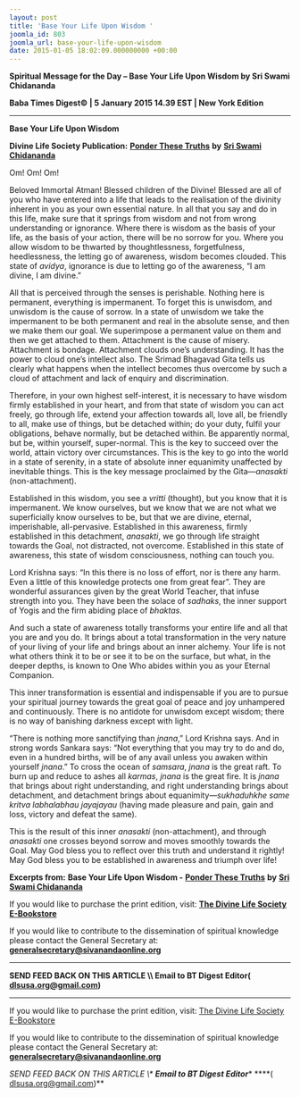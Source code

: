 ```yaml
---
layout: post
title: 'Base Your Life Upon Wisdom '
joomla_id: 803
joomla_url: base-your-life-upon-wisdom
date: 2015-01-05 18:02:09.000000000 +00:00
---
```

  

















































**Spiritual Message for the Day – Base Your Life Upon Wisdom by Sri Swami Chidananda**

**Baba Times Digest© | 5 January 2015 14.39 EST | New York Edition**

* * *  


**Base Your Life Upon Wisdom**

**Divine Life Society Publication:** [**Ponder These Truths**](http://www.dlshq.org/download/ponder.htm#_VPID_43) **by** [**Sri Swami Chidananda**](http://www.dlshq.org/saints/chida.htm)

Om! Om! Om!

Beloved Immortal Atman! Blessed children of the Divine! Blessed are all of you who have entered into a life that leads to the realisation of the divinity inherent in you as your own essential nature. In all that you say and do in this life, make sure that it springs from wisdom and not from wrong understanding or ignorance. Where there is wisdom as the basis of your life, as the basis of your action, there will be no sorrow for you. Where you allow wisdom to be thwarted by thoughtlessness, forgetfulness, heedlessness, the letting go of awareness, wisdom becomes clouded. This state of _avidya_, ignorance is due to letting go of the awareness, “I am divine, I am divine.”

All that is perceived through the senses is perishable. Nothing here is permanent, everything is impermanent. To forget this is unwisdom, and unwisdom is the cause of sorrow. In a state of unwisdom we take the impermanent to be both permanent and real in the absolute sense, and then we make them our goal. We superimpose a permanent value on them and then we get attached to them. Attachment is the cause of misery. Attachment is bondage. Attachment clouds one’s understanding. It has the power to cloud one’s intellect also. The Srimad Bhagavad Gita tells us clearly what happens when the intellect becomes thus overcome by such a cloud of attachment and lack of enquiry and discrimination.

Therefore, in your own highest self-interest, it is necessary to have wisdom firmly established in your heart, and from that state of wisdom you can act freely, go through life, extend your affection towards all, love all, be friendly to all, make use of things, but be detached within; do your duty, fulfil your obligations, behave normally, but be detached within. Be apparently normal, but be, within yourself, super-normal. This is the key to succeed over the world, attain victory over circumstances. This is the key to go into the world in a state of serenity, in a state of absolute inner equanimity unaffected by inevitable things. This is the key message proclaimed by the Gita—_anasakti_ (non-attachment).

Established in this wisdom, you see a _vritti_ (thought), but you know that it is impermanent. We know ourselves, but we know that we are not what we superficially know ourselves to be, but that we are divine, eternal, imperishable, all-pervasive. Established in this awareness, firmly established in this detachment, _anasakti_, we go through life straight towards the Goal, not distracted, not overcome. Established in this state of awareness, this state of wisdom consciousness, nothing can touch you.

Lord Krishna says: “In this there is no loss of effort, nor is there any harm. Even a little of this knowledge protects one from great fear”. They are wonderful assurances given by the great World Teacher, that infuse strength into you. They have been the solace of _sadhaks_, the inner support of Yogis and the firm abiding place of _bhaktas_.

And such a state of awareness totally transforms your entire life and all that you are and you do. It brings about a total transformation in the very nature of your living of your life and brings about an inner alchemy. Your life is not what others think it to be or see it to be on the surface, but what, in the deeper depths, is known to One Who abides within you as your Eternal Companion.

This inner transformation is essential and indispensable if you are to pursue your spiritual journey towards the great goal of peace and joy unhampered and continuously. There is no antidote for unwisdom except wisdom; there is no way of banishing darkness except with light.

“There is nothing more sanctifying than _jnana_,” Lord Krishna says. And in strong words Sankara says: “Not everything that you may try to do and do, even in a hundred births, will be of any avail unless you awaken within yourself _jnana_.” To cross the ocean of _samsara_, _jnana_ is the great raft. To burn up and reduce to ashes all _karmas_, _jnana_ is the great fire. It is _jnana_ that brings about right understanding, and right understanding brings about detachment, and detachment brings about equanimity—_sukhaduhkhe same kritva labhalabhau jayajayau_ (having made pleasure and pain, gain and loss, victory and defeat the same).

This is the result of this inner _anasakti_ (non-attachment), and through _anasakti_ one crosses beyond sorrow and moves smoothly towards the Goal. May God bless you to reflect over this truth and understand it rightly! May God bless you to be established in awareness and triumph over life!



**Excerpts from:**  **Base Your Life Upon Wisdom -** [**Ponder These Truths**](http://www.dlshq.org/download/ponder.htm#_VPID_43) **by** [**Sri Swami Chidananda**](http://www.dlshq.org/saints/chida.htm)

If you would like to purchase the print edition, visit: **[The Divine Life Society E-Bookstore](http://www.dlshq.org/download/download.htm)**

If you would like to contribute to the dissemination of spiritual knowledge please contact the General Secretary at: [](mailto:%20%3Cscript%20type=%27text/javascript%27%3E%20%3C%21--%20var%20prefix%20=%20%27ma%27%20+%20%27il%27%20+%20%27to%27;%20var%20path%20=%20%27hr%27%20+%20%27ef%27%20+%20%27=%27;%20var%20addy57016%20=%20%27generalsecretary%27%20+%20%27@%27;%20addy57016%20=%20addy57016%20+%20%27sivanandaonline%27%20+%20%27.%27%20+%20%27org%27;%20document.write%28%27%3Ca%20%27%20+%20path%20+%20%27%5C%27%27%20+%20prefix%20+%20%27:%27%20+%20addy57016%20+%20%27%5C%27%3E%27%29;%20document.write%28addy57016%29;%20document.write%28%27%3C%5C/a%3E%27%29;%20//--%3E%5Cn%20%3C/script%3E%3Cscript%20type=%27text/javascript%27%3E%20%3C%21--%20document.write%28%27%3Cspan%20style=%5C%27display:%20none;%5C%27%3E%27%29;%20//--%3E%20%3C/script%3EThis%20email%20address%20is%20being%20protected%20from%20spambots.%20You%20need%20JavaScript%20enabled%20to%20view%20it.%20%3Cscript%20type=%27text/javascript%27%3E%20%3C%21--%20document.write%28%27%3C/%27%29;%20document.write%28%27span%3E%27%29;%20//--%3E%20%3C/script%3E?subject=Contribution%20to%20Dissemination%20of%20Spiritual%20Knowledge) **generalsecretary@sivanandaonline.org**

****

**SEND FEED BACK ON THIS ARTICLE \\\ Email to BT Digest Editor[](mailto:%20%3Cscript%20type=%27text/javascript%27%3E%20%3C%21--%20var%20prefix%20=%20%27ma%27%20+%20%27il%27%20+%20%27to%27;%20var%20path%20=%20%27hr%27%20+%20%27ef%27%20+%20%27=%27;%20var%20addy72654%20=%20%27dlsusa.org%27%20+%20%27@%27;%20addy72654%20=%20addy72654%20+%20%27gmail%27%20+%20%27.%27%20+%20%27com%27;%20document.write%28%27%3Ca%20%27%20+%20path%20+%20%27%5C%27%27%20+%20prefix%20+%20%27:%27%20+%20addy72654%20+%20%27%5C%27%3E%27%29;%20document.write%28addy72654%29;%20document.write%28%27%3C%5C/a%3E%27%29;%20//--%3E%5Cn%20%3C/script%3E%3Cscript%20type=%27text/javascript%27%3E%20%3C%21--%20document.write%28%27%3Cspan%20style=%5C%27display:%20none;%5C%27%3E%27%29;%20//--%3E%20%3C/script%3EThis%20email%20address%20is%20being%20protected%20from%20spambots.%20You%20need%20JavaScript%20enabled%20to%20view%20it.%20%3Cscript%20type=%27text/javascript%27%3E%20%3C%21--%20document.write%28%27%3C/%27%29;%20document.write%28%27span%3E%27%29;%20//--%3E%20%3C/script%3E?subject=DLS%20Posts)( [dlsusa.org@gmail.com](mailto:dlsusa.org@gmail.com))**



* * *



  

If you would like to purchase the print edition, visit: [The Divine Life Society E-Bookstore](http://www.dlshq.org/download/download.htm)

If you would like to contribute to the dissemination of spiritual knowledge please contact the General Secretary at: **[generalsecretary@sivanandaonline.org](mailto:generalsecretary@sivanandaonline.org)**

**SEND FEED BACK ON THIS ARTICLE \\\**  **Email to BT Digest Editor**** [](mailto:%20%3Cscript%20type=%27text/javascript%27%3E%20%3C%21--%20var%20prefix%20=%20%27ma%27%20+%20%27il%27%20+%20%27to%27;%20var%20path%20=%20%27hr%27%20+%20%27ef%27%20+%20%27=%27;%20var%20addy72654%20=%20%27dlsusa.org%27%20+%20%27@%27;%20addy72654%20=%20addy72654%20+%20%27gmail%27%20+%20%27.%27%20+%20%27com%27;%20document.write%28%27%3Ca%20%27%20+%20path%20+%20%27%5C%27%27%20+%20prefix%20+%20%27:%27%20+%20addy72654%20+%20%27%5C%27%3E%27%29;%20document.write%28addy72654%29;%20document.write%28%27%3C%5C/a%3E%27%29;%20//--%3E%5Cn%20%3C/script%3E%3Cscript%20type=%27text/javascript%27%3E%20%3C%21--%20document.write%28%27%3Cspan%20style=%5C%27display:%20none;%5C%27%3E%27%29;%20//--%3E%20%3C/script%3EThis%20email%20address%20is%20being%20protected%20from%20spambots.%20You%20need%20JavaScript%20enabled%20to%20view%20it.%20%3Cscript%20type=%27text/javascript%27%3E%20%3C%21--%20document.write%28%27%3C/%27%29;%20document.write%28%27span%3E%27%29;%20//--%3E%20%3C/script%3E?subject=DLS%20Posts)****( [dlsusa.org@gmail.com](mailto:dlsusa.org@gmail.com))**  
